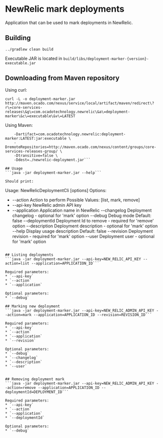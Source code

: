 # NewRelic mark deployments
Application that can be used to mark deployments in NewRelic.
  
## Building
```../gradlew clean build```

Executable JAR is located in `build/libs/deployment-marker-{version}-executable.jar`

## Downloading from Maven repository

Using curl:

```curl -L -o deployment-marker.jar http://maven.ocado.com/nexus/service/local/artifact/maven/redirect\?r\=core-services-releases\&g\=com.ocadotechnology.newrelic\&a\=deployment-marker\&c\=executable\&v\=LATEST```

Using Maven:

```mvn dependency:get \
    -Dartifact=com.ocadotechnology.newrelic:deployment-marker:LATEST:jar:executable \
    -DremoteRepositories=http://maven.ocado.com/nexus/content/groups/core-services-releases-group/ \
    -Dtransitive=false \
    -Ddest=./newrelic-deployment.jar```

## Usage
```java -jar deployment-marker.jar --help```

Should print:
```
Usage: NewRelicDeploymentCli [options]
  Options:
  * --action
       Action to perform
       Possible Values: [list, mark, remove]
  * --api-key
       NewRelic admin API key
  * --application
       Application name in NewRelic
    --changelog
       Deployment changelog - optional for 'mark' option
    --debug
       Debug mode
       Default: false
    --deploymentId
       Deployment Id to remove - required for 'remove' option
    --description
       Deployment description - optional for 'mark' option
    --help
       Display usage description
       Default: false
    --revision
       Deployment revision - required for 'mark' option
    --user
       Deployment user - optional for 'mark' option
```

## Listing deployments
```java -jar deployment-marker.jar --api-key=NEW_RELIC_API_KEY --action=list --application=APPLICATION_ID```

Required parameters:
* `--api-key`
* `--action`
* `--application`

Optional parameters:
* `--debug`

## Marking new deployment
```java -jar deployment-marker.jar --api-key=NEW_RELIC_ADMIN_API_KEY --action=mark --application=APPLICATION_ID --revision=REVISION_ID```

Required parameters:
* `--api-key`
* `--action`
* `--application`
* `--revision`

Optional parameters:
* `--debug`
* `--changelog`
* `--description`
* `--user`


## Removing deployment mark
```java -jar deployment-marker.jar --api-key=NEW_RELIC_ADMIN_API_KEY --action=remove --application=APPLICATION_ID --deploymentId=DEPLOYMENT_ID```

Required parameters:
* `--api-key`
* `--action`
* `--application`
* `--deploymentId`

Optional parameters:
* `--debug`
